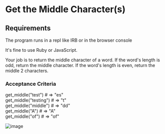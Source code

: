 # Get the Middle Character(s)

## Requirements

The program runs in a repl like IRB or in the browser console

It's fine to use Ruby or JavaScript.

Your job is to return the middle character of a word. If the word's length is odd, return the middle character. If the word's length is even, return the middle 2 characters.

### Acceptance Criteria

get_middle("test") # => "es"<br>
get_middle("testing") # => "t"<br>
get_middle("middle") # => "dd"<br>
get_middle("A") # => "A"<br>
get_middle("of") # => "of"

![image](https://user-images.githubusercontent.com/44870179/59556689-b1241180-8fbe-11e9-9fed-8b3109ca3707.png)
